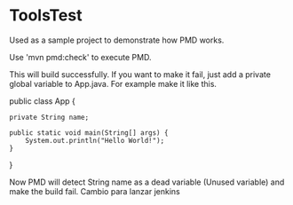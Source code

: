 ToolsTest
=========

Used as a sample project to demonstrate how PMD works.

Use 'mvn pmd:check' to execute PMD.

This will build successfully. If you want to make it fail, just add a private global variable to App.java. For example make it like this.

public class App {

    private String name;

    public static void main(String[] args) {
        System.out.println("Hello World!");
    }
}

Now PMD will detect String name as a dead variable (Unused variable) and make the build fail.
Cambio para lanzar jenkins
